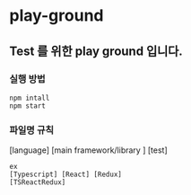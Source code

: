 # play-ground

## Test 를 위한 play ground 입니다.

### 실행 방법

```
npm intall
npm start
```

### 파일명 규칙

[language] [main framework/library ] [test]

```
ex
[Typescript] [React] [Redux]
[TSReactRedux]
```
